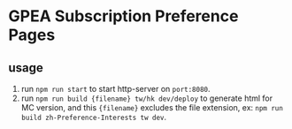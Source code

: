 # GPEA Subscription Preference Pages

## usage

1. run `npm run start` to start http-server on `port:8080`.
1. run `npm run build {filename} tw/hk dev/deploy` to generate html for MC version, and this `{filename}` excludes the file extension, ex: `npm run build zh-Preference-Interests tw dev`.
